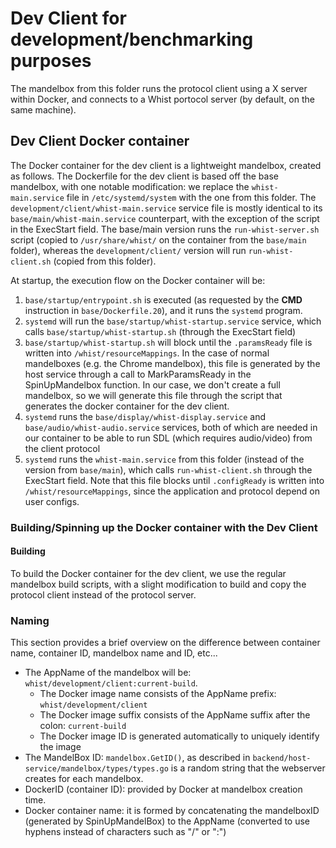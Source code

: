 # Dev Client for development/benchmarking purposes

The mandelbox from this folder runs the protocol client using a X server within Docker, and connects to a Whist portocol server (by default, on the same machine).

## Dev Client Docker container

The Docker container for the dev client is a lightweight mandelbox, created as follows. The Dockerfile for the dev client is based off the base mandelbox, with one notable modification: we replace the `whist-main.service` file in `/etc/systemd/system` with the one from this folder. The `development/client/whist-main.service` service file is mostly identical to its `base/main/whist-main.service` counterpart, with the exception of the script in the ExecStart field. The base/main version runs the `run-whist-server.sh` script (copied to `/usr/share/whist/` on the container from the `base/main` folder), whereas the `development/client/` version will run `run-whist-client.sh` (copied from this folder).

At startup, the execution flow on the Docker container will be:

1.  `base/startup/entrypoint.sh` is executed (as requested by the **CMD** instruction in `base/Dockerfile.20`), and it runs the `systemd` program.
2.  `systemd` will run the `base/startup/whist-startup.service` service, which calls `base/startup/whist-startup.sh` (through the ExecStart field)
3.  `base/startup/whist-startup.sh` will block until the `.paramsReady` file is written into `/whist/resourceMappings`. In the case of normal mandelboxes (e.g. the Chrome mandelbox), this file is generated by the host service through a call to MarkParamsReady in the SpinUpMandelbox function. In our case, we don't create a full mandelbox, so we will generate this file through the script that generates the docker container for the dev client.
4.  `systemd` runs the `base/display/whist-display.service` and `base/audio/whist-audio.service` services, both of which are needed in our container to be able to run SDL (which requires audio/video) from the client protocol
5.  `systemd` runs the `whist-main.service` from this folder (instead of the version from `base/main`), which calls `run-whist-client.sh` through the ExecStart field. Note that this file blocks until `.configReady` is written into `/whist/resourceMappings`, since the application and protocol depend on user configs.

### Building/Spinning up the Docker container with the Dev Client

#### Building

To build the Docker container for the dev client, we use the regular mandelbox build scripts, with a slight modification to build and copy the protocol client instead of the protocol server.

### Naming

This section provides a brief overview on the difference between container name, container ID, mandelbox name and ID, etc...

- The AppName of the mandelbox will be: `whist/development/client:current-build`.
  - The Docker image name consists of the AppName prefix: `whist/development/client`
  - The Docker image suffix consists of the AppName suffix after the colon: `current-build`
  - The Docker image ID is generated automatically to uniquely identify the image
- The MandelBox ID: `mandelbox.GetID()`, as described in `backend/host-service/mandelbox/types/types.go` is a random string that the webserver creates for each mandelbox.
- DockerID (container ID): provided by Docker at mandelbox creation time.
- Docker container name: it is formed by concatenating the mandelboxID (generated by SpinUpMandelBox) to the AppName (converted to use hyphens instead of characters such as "/" or ":")
